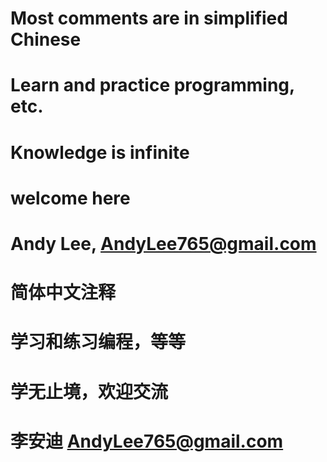 # Most comments are in simplified Chinese
# Learn and practice programming, etc.
# Knowledge is infinite
# welcome here
# Andy Lee, AndyLee765@gmail.com

# 简体中文注释
# 学习和练习编程，等等
# 学无止境，欢迎交流
# 李安迪 AndyLee765@gmail.com
